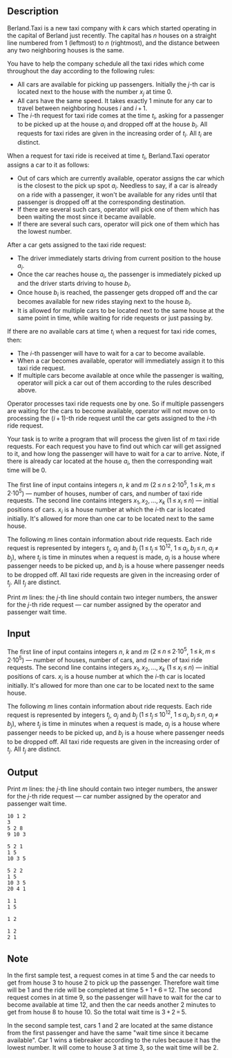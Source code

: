 ## Description

<div><p>Berland.Taxi is a new taxi company with <span class="tex-span"><i>k</i></span> cars which started operating in the capital of Berland just recently. The capital has <span class="tex-span"><i>n</i></span> houses on a straight line numbered from <span class="tex-span">1</span> (leftmost) to <span class="tex-span"><i>n</i></span> (rightmost), and the distance between any two neighboring houses is the same.</p><p>You have to help the company schedule all the taxi rides which come throughout the day according to the following rules: </p><ul> <li> All cars are available for picking up passengers. Initially the <span class="tex-span"><i>j</i></span>-th car is located next to the house with the number <span class="tex-span"><i>x</i><sub class="lower-index"><i>j</i></sub></span> at time <span class="tex-span">0</span>. </li><li> All cars have the same speed. It takes exactly <span class="tex-span">1</span> minute for any car to travel between neighboring houses <span class="tex-span"><i>i</i></span> and <span class="tex-span"><i>i</i> + 1</span>. </li><li> The <span class="tex-span"><i>i</i></span>-th request for taxi ride comes at the time <span class="tex-span"><i>t</i><sub class="lower-index"><i>i</i></sub></span>, asking for a passenger to be picked up at the house <span class="tex-span"><i>a</i><sub class="lower-index"><i>i</i></sub></span> and dropped off at the house <span class="tex-span"><i>b</i><sub class="lower-index"><i>i</i></sub></span>. All requests for taxi rides are given in the increasing order of <span class="tex-span"><i>t</i><sub class="lower-index"><i>i</i></sub></span>. All <span class="tex-span"><i>t</i><sub class="lower-index"><i>i</i></sub></span> are distinct. </li></ul><p>When a request for taxi ride is received at time <span class="tex-span"><i>t</i><sub class="lower-index"><i>i</i></sub></span>, Berland.Taxi operator assigns a car to it as follows: </p><ul> <li> Out of cars which are currently available, operator assigns the car which is the <span class="tex-font-style-it">closest</span> to the pick up spot <span class="tex-span"><i>a</i><sub class="lower-index"><i>i</i></sub></span>. Needless to say, if a car is already on a ride with a passenger, it won't be available for any rides until that passenger is dropped off at the corresponding destination. </li><li> If there are several such cars, operator will pick one of them which <span class="tex-font-style-it">has been waiting the most</span> since it became available. </li><li> If there are several such cars, operator will pick one of them which <span class="tex-font-style-it">has the lowest number</span>. </li></ul><p>After a car gets assigned to the taxi ride request: </p><ul> <li> The driver immediately starts driving from current position to the house <span class="tex-span"><i>a</i><sub class="lower-index"><i>i</i></sub></span>. </li><li> Once the car reaches house <span class="tex-span"><i>a</i><sub class="lower-index"><i>i</i></sub></span>, the passenger is immediately picked up and the driver starts driving to house <span class="tex-span"><i>b</i><sub class="lower-index"><i>i</i></sub></span>. </li><li> Once house <span class="tex-span"><i>b</i><sub class="lower-index"><i>i</i></sub></span> is reached, the passenger gets dropped off and the car becomes available for new rides staying next to the house <span class="tex-span"><i>b</i><sub class="lower-index"><i>i</i></sub></span>. </li><li> It is allowed for multiple cars to be located next to the same house at the same point in time, while waiting for ride requests or just passing by. </li></ul><p>If there are no available cars at time <span class="tex-span"><i>t</i><sub class="lower-index"><i>i</i></sub></span> when a request for taxi ride comes, then: </p><ul> <li> The <span class="tex-span"><i>i</i></span>-th passenger will have to wait for a car to become available. </li><li> When a car becomes available, operator will immediately assign it to this taxi ride request. </li><li> If multiple cars become available at once while the passenger is waiting, operator will pick a car out of them according to the rules described above. </li></ul><p>Operator processes taxi ride requests one by one. So if multiple passengers are waiting for the cars to become available, operator will not move on to processing the <span class="tex-span">(<i>i</i> + 1)</span>-th ride request until the car gets assigned to the <span class="tex-span"><i>i</i></span>-th ride request.</p><p>Your task is to write a program that will process the given list of <span class="tex-span"><i>m</i></span> taxi ride requests. For each request you have to find out which car will get assigned to it, and how long the passenger will have to wait for a car to arrive. Note, if there is already car located at the house <span class="tex-span"><i>a</i><sub class="lower-index"><i>i</i></sub></span>, then the corresponding wait time will be <span class="tex-span">0</span>.</p></div><div class="input-specification"><p>The first line of input contains integers <span class="tex-span"><i>n</i></span>, <span class="tex-span"><i>k</i></span> and <span class="tex-span"><i>m</i></span> (<span class="tex-span">2 ≤ <i>n</i> ≤ 2·10<sup class="upper-index">5</sup></span>, <span class="tex-span">1 ≤ <i>k</i>, <i>m</i> ≤ 2·10<sup class="upper-index">5</sup></span>) — number of houses, number of cars, and number of taxi ride requests. The second line contains integers <span class="tex-span"><i>x</i><sub class="lower-index">1</sub>, <i>x</i><sub class="lower-index">2</sub>, ..., <i>x</i><sub class="lower-index"><i>k</i></sub></span> (<span class="tex-span">1 ≤ <i>x</i><sub class="lower-index"><i>i</i></sub> ≤ <i>n</i></span>) — initial positions of cars. <span class="tex-span"><i>x</i><sub class="lower-index"><i>i</i></sub></span> is a house number at which the <span class="tex-span"><i>i</i></span>-th car is located initially. It's allowed for more than one car to be located next to the same house.</p><p>The following <span class="tex-span"><i>m</i></span> lines contain information about ride requests. Each ride request is represented by integers <span class="tex-span"><i>t</i><sub class="lower-index"><i>j</i></sub></span>, <span class="tex-span"><i>a</i><sub class="lower-index"><i>j</i></sub></span> and <span class="tex-span"><i>b</i><sub class="lower-index"><i>j</i></sub></span> (<span class="tex-span">1 ≤ <i>t</i><sub class="lower-index"><i>j</i></sub> ≤ 10<sup class="upper-index">12</sup></span>, <span class="tex-span">1 ≤ <i>a</i><sub class="lower-index"><i>j</i></sub>, <i>b</i><sub class="lower-index"><i>j</i></sub> ≤ <i>n</i></span>, <span class="tex-span"><i>a</i><sub class="lower-index"><i>j</i></sub> ≠ <i>b</i><sub class="lower-index"><i>j</i></sub></span>), where <span class="tex-span"><i>t</i><sub class="lower-index"><i>j</i></sub></span> is time in minutes when a request is made, <span class="tex-span"><i>a</i><sub class="lower-index"><i>j</i></sub></span> is a house where passenger needs to be picked up, and <span class="tex-span"><i>b</i><sub class="lower-index"><i>j</i></sub></span> is a house where passenger needs to be dropped off. All taxi ride requests are given in the increasing order of <span class="tex-span"><i>t</i><sub class="lower-index"><i>j</i></sub></span>. All <span class="tex-span"><i>t</i><sub class="lower-index"><i>j</i></sub></span> are distinct.</p></div><div class="output-specification"><p>Print <span class="tex-span"><i>m</i></span> lines: the <span class="tex-span"><i>j</i></span>-th line should contain two integer numbers, the answer for the <span class="tex-span"><i>j</i></span>-th ride request — <span class="tex-font-style-it">car number</span> assigned by the operator and <span class="tex-font-style-it">passenger wait time</span>.</p></div>

## Input

<p>The first line of input contains integers <span class="tex-span"><i>n</i></span>, <span class="tex-span"><i>k</i></span> and <span class="tex-span"><i>m</i></span> (<span class="tex-span">2 ≤ <i>n</i> ≤ 2·10<sup class="upper-index">5</sup></span>, <span class="tex-span">1 ≤ <i>k</i>, <i>m</i> ≤ 2·10<sup class="upper-index">5</sup></span>) — number of houses, number of cars, and number of taxi ride requests. The second line contains integers <span class="tex-span"><i>x</i><sub class="lower-index">1</sub>, <i>x</i><sub class="lower-index">2</sub>, ..., <i>x</i><sub class="lower-index"><i>k</i></sub></span> (<span class="tex-span">1 ≤ <i>x</i><sub class="lower-index"><i>i</i></sub> ≤ <i>n</i></span>) — initial positions of cars. <span class="tex-span"><i>x</i><sub class="lower-index"><i>i</i></sub></span> is a house number at which the <span class="tex-span"><i>i</i></span>-th car is located initially. It's allowed for more than one car to be located next to the same house.</p><p>The following <span class="tex-span"><i>m</i></span> lines contain information about ride requests. Each ride request is represented by integers <span class="tex-span"><i>t</i><sub class="lower-index"><i>j</i></sub></span>, <span class="tex-span"><i>a</i><sub class="lower-index"><i>j</i></sub></span> and <span class="tex-span"><i>b</i><sub class="lower-index"><i>j</i></sub></span> (<span class="tex-span">1 ≤ <i>t</i><sub class="lower-index"><i>j</i></sub> ≤ 10<sup class="upper-index">12</sup></span>, <span class="tex-span">1 ≤ <i>a</i><sub class="lower-index"><i>j</i></sub>, <i>b</i><sub class="lower-index"><i>j</i></sub> ≤ <i>n</i></span>, <span class="tex-span"><i>a</i><sub class="lower-index"><i>j</i></sub> ≠ <i>b</i><sub class="lower-index"><i>j</i></sub></span>), where <span class="tex-span"><i>t</i><sub class="lower-index"><i>j</i></sub></span> is time in minutes when a request is made, <span class="tex-span"><i>a</i><sub class="lower-index"><i>j</i></sub></span> is a house where passenger needs to be picked up, and <span class="tex-span"><i>b</i><sub class="lower-index"><i>j</i></sub></span> is a house where passenger needs to be dropped off. All taxi ride requests are given in the increasing order of <span class="tex-span"><i>t</i><sub class="lower-index"><i>j</i></sub></span>. All <span class="tex-span"><i>t</i><sub class="lower-index"><i>j</i></sub></span> are distinct.</p>

## Output

<p>Print <span class="tex-span"><i>m</i></span> lines: the <span class="tex-span"><i>j</i></span>-th line should contain two integer numbers, the answer for the <span class="tex-span"><i>j</i></span>-th ride request — <span class="tex-font-style-it">car number</span> assigned by the operator and <span class="tex-font-style-it">passenger wait time</span>.</p>





```input1
10 1 2
3
5 2 8
9 10 3

```




```input2
5 2 1
1 5
10 3 5

```




```input3
5 2 2
1 5
10 3 5
20 4 1

```




```output1
1 1
1 5

```




```output2
1 2

```




```output3
1 2
2 1

```



## Note

<p>In the first sample test, a request comes in at time <span class="tex-span">5</span> and the car needs to get from house <span class="tex-span">3</span> to house <span class="tex-span">2</span> to pick up the passenger. Therefore wait time will be <span class="tex-span">1</span> and the ride will be completed at time <span class="tex-span">5 + 1 + 6 = 12</span>. The second request comes in at time <span class="tex-span">9</span>, so the passenger will have to wait for the car to become available at time <span class="tex-span">12</span>, and then the car needs another <span class="tex-span">2</span> minutes to get from house <span class="tex-span">8</span> to house <span class="tex-span">10</span>. So the total wait time is <span class="tex-span">3 + 2 = 5</span>. </p><p>In the second sample test, cars <span class="tex-span">1</span> and <span class="tex-span">2</span> are located at the same distance from the first passenger and have the same "wait time since it became available". Car <span class="tex-span">1</span> wins a tiebreaker according to the rules because it has the lowest number. It will come to house <span class="tex-span">3</span> at time <span class="tex-span">3</span>, so the wait time will be <span class="tex-span">2</span>.</p>
